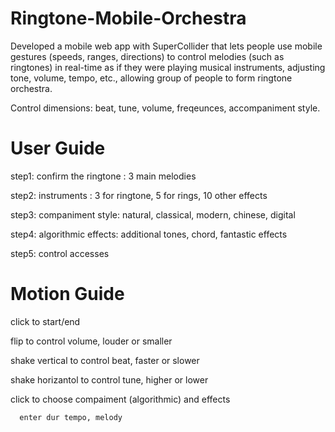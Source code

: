 # Ringtone-Mobile-Orchestra
 Developed a mobile web app with SuperCollider that lets people use mobile gestures (speeds, ranges, directions) to control melodies (such as ringtones) in real-time as if they were playing musical instruments, adjusting tone, volume, tempo, etc., allowing group of people to form ringtone orchestra.
 
 
Control dimensions: beat, tune, volume, freqeunces, accompaniment style.


# User Guide

step1: confirm the ringtone : 3 main melodies

step2: instruments : 3 for ringtone, 5 for rings, 10 other effects

step3: companiment style: natural, classical, modern, chinese, digital

step4: algorithmic effects: additional tones, chord, fantastic effects

step5: control accesses



# Motion Guide

click to start/end

flip to control volume, louder or smaller

shake vertical to control beat, faster or slower

shake horizantol to control tune, higher or lower

click to choose compaiment (algorithmic) and effects

      enter dur tempo, melody
